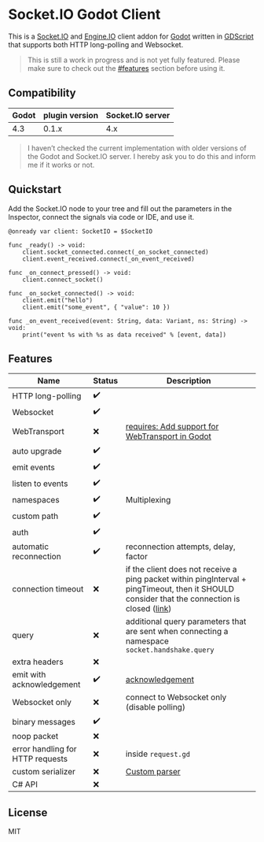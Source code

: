 # Socket.IO Godot Client

This is a [Socket.IO](https://socket.io/) and [Engine.IO](https://socket.io/docs/v4/engine-io-protocol/) client addon for [Godot](https://godotengine.org/) written in [GDScript](https://gdscript.com/) that supports both HTTP long-polling and Websocket.

> This is still a work in progress and is not yet fully featured. Please make sure to check out the [#features](#features) section before using it.

## Compatibility

| Godot | plugin version | Socket.IO server |
| -------------- | ---------------- | ---------------- |
| 4.3 | 0.1.x | 4.x |

> I haven’t checked the current implementation with older versions of the Godot and Socket.IO server. I hereby ask you to do this and inform me if it works or not.

## Quickstart

Add the Socket.IO node to your tree and fill out the parameters in the Inspector, connect the signals via code or IDE, and use it.

```gdscript
@onready var client: SocketIO = $SocketIO

func _ready() -> void:
    client.socket_connected.connect(_on_socket_connected)
    client.event_received.connect(_on_event_received)

func _on_connect_pressed() -> void:
    client.connect_socket()

func _on_socket_connected() -> void:
    client.emit("hello")
    client.emit("some_event", { "value": 10 })

func _on_event_received(event: String, data: Variant, ns: String) -> void:
    print("event %s with %s as data received" % [event, data])
```

## Features

| Name | Status | Description
| -------------- | ---------------- | ---------------- |
| HTTP long-polling            | ✔️              | 
| Websocket            | ✔️              | 
| WebTransport            | ❌              | [requires: Add support for WebTransport in Godot](https://github.com/godotengine/godot-proposals/issues/3899)
| auto upgrade            | ✔️              | 
| emit events            | ✔️              | 
| listen to events            | ✔️              | 
| namespaces            | ✔️              | Multiplexing
| custom path            | ✔️              | 
| auth            | ✔️              | 
| automatic reconnection            | ✔️              | reconnection attempts, delay, factor
| connection timeout            | ❌              | if the client does not receive a ping packet within pingInterval + pingTimeout, then it SHOULD consider that the connection is closed ([link](https://github.com/socketio/socket.io/blob/main/docs/engine.io-protocol/v4-current.md#heartbeat))
| query            | ❌              | additional query parameters that are sent when connecting a namespace `socket.handshake.query`
| extra headers            | ❌              |
| emit with acknowledgement            | ✔️              | [acknowledgement](https://github.com/socketio/socket.io/blob/main/docs/socket.io-protocol/v5-current.md#acknowledgement-1)
| Websocket only            | ❌              | connect to Websocket only (disable polling)
| binary messages            | ✔️              |
| noop packet            | ❌              |
| error handling for HTTP requests            | ❌              | inside `request.gd`
| custom serializer            | ❌              | [Custom parser](https://socket.io/docs/v4/custom-parser/)
| C# API            | ❌              | 

## License

MIT
